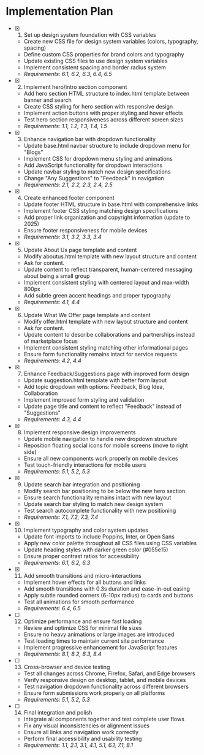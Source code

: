 # Implementation Plan

- [x] 1. Set up design system foundation with CSS variables





  - Create new CSS file for design system variables (colors, typography, spacing)
  - Define custom CSS properties for brand colors and typography
  - Update existing CSS files to use design system variables
  - Implement consistent spacing and border radius system
  - _Requirements: 6.1, 6.2, 6.3, 6.4, 6.5_

- [x] 2. Implement hero/intro section component





  - Add hero section HTML structure to index.html template between banner and search
  - Create CSS styling for hero section with responsive design
  - Implement action buttons with proper styling and hover effects
  - Test hero section responsiveness across different screen sizes
  - _Requirements: 1.1, 1.2, 1.3, 1.4, 1.5_

- [x] 3. Enhance navigation bar with dropdown functionality




  - Update base.html navbar structure to include dropdown menu for "Blogs"
  - Implement CSS for dropdown menu styling and animations
  - Add JavaScript functionality for dropdown interactions
  - Update navbar styling to match new design specifications
  - Change "Any Suggestions" to "Feedback" in navigation
  - _Requirements: 2.1, 2.2, 2.3, 2.4, 2.5_

- [x] 4. Create enhanced footer component





  - Update footer HTML structure in base.html with comprehensive links
  - Implement footer CSS styling matching design specifications
  - Add proper link organization and copyright information (update to 2025)
  - Ensure footer responsiveness for mobile devices
  - _Requirements: 3.1, 3.2, 3.3, 3.4_

- [x] 5. Update About Us page template and content





  - Modify aboutus.html template with new layout structure and content
  - Ask for content.
  - Update content to reflect transparent, human-centered messaging about being a small group
  - Implement consistent styling with centered layout and max-width 800px
  - Add subtle green accent headings and proper typography
  - _Requirements: 4.1, 4.4_

- [x] 6. Update What We Offer page template and content















  - Modify offer.html template with new layout structure and content
  - Ask for content.
  - Update content to describe collaborations and partnerships instead of marketplace focus
  - Implement consistent styling matching other informational pages
  - Ensure form functionality remains intact for service requests
  - _Requirements: 4.2, 4.4_

- [x] 7. Enhance Feedback/Suggestions page with improved form design





  - Update suggestion.html template with better form layout
  - Add topic dropdown with options: Feedback, Blog Idea, Collaboration
  - Implement improved form styling and validation
  - Update page title and content to reflect "Feedback" instead of "Suggestions"
  - _Requirements: 4.3, 4.4_

- [x] 8. Implement responsive design improvements






  - Update mobile navigation to handle new dropdown structure
  - Reposition floating social icons for mobile screens (move to right side)
  - Ensure all new components work properly on mobile devices
  - Test touch-friendly interactions for mobile users
  - _Requirements: 5.1, 5.2, 5.3_

- [x] 9. Update search bar integration and positioning






  - Modify search bar positioning to be below the new hero section
  - Ensure search functionality remains intact with new layout
  - Update search bar styling to match new design system
  - Test search autocomplete functionality with new positioning
  - _Requirements: 7.1, 7.2, 7.3, 7.4_

- [x] 10. Implement typography and color system updates





  - Update font imports to include Poppins, Inter, or Open Sans
  - Apply new color palette throughout all CSS files using CSS variables
  - Update heading styles with darker green color (#055e15)
  - Ensure proper contrast ratios for accessibility
  - _Requirements: 6.1, 6.2, 6.3_

- [x] 11. Add smooth transitions and micro-interactions






  - Implement hover effects for all buttons and links
  - Add smooth transitions with 0.3s duration and ease-in-out easing
  - Apply subtle rounded corners (6-10px radius) to cards and buttons
  - Test all animations for smooth performance
  - _Requirements: 6.4, 6.5_

- [ ] 12. Optimize performance and ensure fast loading
  - Review and optimize CSS for minimal file sizes
  - Ensure no heavy animations or large images are introduced
  - Test loading times to maintain current site performance
  - Implement progressive enhancement for JavaScript features
  - _Requirements: 8.1, 8.2, 8.3, 8.4_

- [ ] 13. Cross-browser and device testing
  - Test all changes across Chrome, Firefox, Safari, and Edge browsers
  - Verify responsive design on desktop, tablet, and mobile devices
  - Test navigation dropdown functionality across different browsers
  - Ensure form submissions work properly on all platforms
  - _Requirements: 5.1, 5.2, 5.3_

- [ ] 14. Final integration and polish
  - Integrate all components together and test complete user flows
  - Fix any visual inconsistencies or alignment issues
  - Ensure all links and navigation work correctly
  - Perform final accessibility and usability testing
  - _Requirements: 1.1, 2.1, 3.1, 4.1, 5.1, 6.1, 7.1, 8.1_